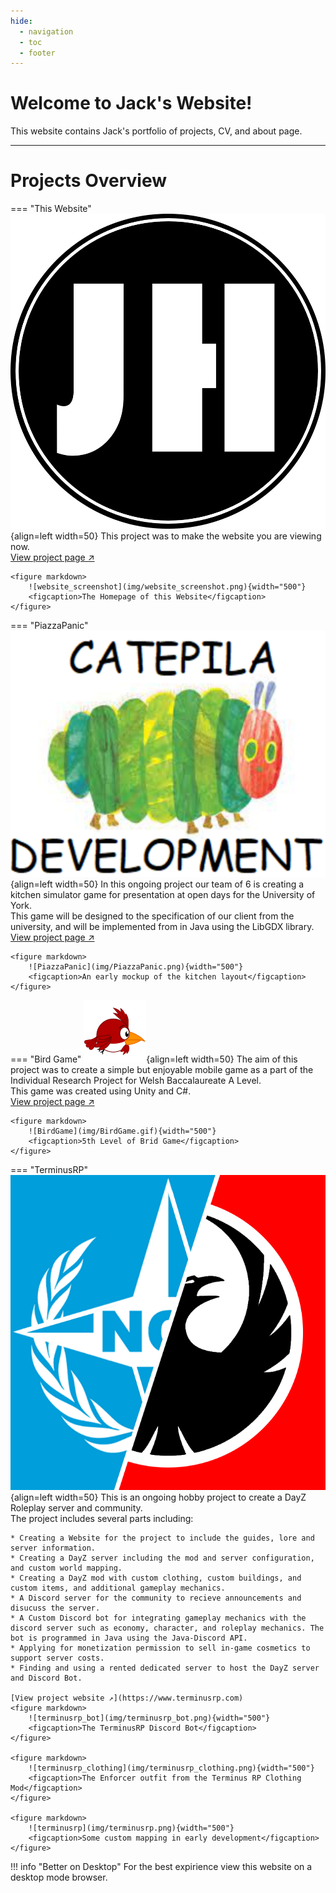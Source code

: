 ```yaml
---
hide:
  - navigation
  - toc
  - footer
---
```


# Welcome to Jack's Website!
This website contains Jack's portfolio of projects, CV, and about page. 

---

# Projects Overview
=== "This Website"
    ![JH_Logo](img/JH_Logo.png){align=left width=50}
    This project was to make the website you are viewing now.  
    [View project page ↗](website.md)

    <figure markdown>
        ![website_screenshot](img/website_screenshot.png){width="500"}
        <figcaption>The Homepage of this Website</figcaption>
    </figure>

=== "PiazzaPanic"
    ![catepila_development](img/catepila_development.png){align=left width=50}
    In this ongoing project our team of 6 is creating a kitchen simulator game for presentation at open days for the University of York.  
    This game will be designed to the specification of our client from the university, and will be implemented from in Java using the LibGDX library.  
    [View project page ↗](piazza_panic.md)  

    <figure markdown>
        ![PiazzaPanic](img/PiazzaPanic.png){width="500"}
        <figcaption>An early mockup of the kitchen layout</figcaption>
    </figure>

=== "Bird Game"
    ![BirdGameLogo](img/BirdGameLogo.png){align=left width=50}
    The aim of this project was to create a simple but enjoyable mobile game as a part of the Individual Research Project for Welsh Baccalaureate A Level.  
    This game was created using Unity and C#.  
    [View project page ↗](bird_game.md)

    <figure markdown>
        ![BirdGame](img/BirdGame.gif){width="500"}
        <figcaption>5th Level of Brid Game</figcaption>
    </figure>

=== "TerminusRP"
    ![terminusrp_logo](img/terminusrp_logo.png){align=left width=50}
    This is an ongoing hobby project to create a DayZ Roleplay server and community.  
    The project includes several parts including:  

    * Creating a Website for the project to include the guides, lore and server information.
    * Creating a DayZ server including the mod and server configuration, and custom world mapping.
    * Creating a DayZ mod with custom clothing, custom buildings, and custom items, and additional gameplay mechanics.
    * A Discord server for the community to recieve announcements and disucuss the server.
    * A Custom Discord bot for integrating gameplay mechanics with the discord server such as economy, character, and roleplay mechanics. The bot is programmed in Java using the Java-Discord API.
    * Applying for monetization permission to sell in-game cosmetics to support server costs.
    * Finding and using a rented dedicated server to host the DayZ server and Discord Bot.

    [View project website ↗](https://www.terminusrp.com)
    <figure markdown>
        ![terminusrp_bot](img/terminusrp_bot.png){width="500"}
        <figcaption>The TerminusRP Discord Bot</figcaption>
    </figure>

    <figure markdown>
        ![terminusrp_clothing](img/terminusrp_clothing.png){width="500"}
        <figcaption>The Enforcer outfit from the Terminus RP Clothing Mod</figcaption>
    </figure>

    <figure markdown>
        ![terminusrp](img/terminusrp.png){width="500"}
        <figcaption>Some custom mapping in early development</figcaption>
    </figure>

!!! info "Better on Desktop"
    For the best expirience view this website on a desktop mode browser.